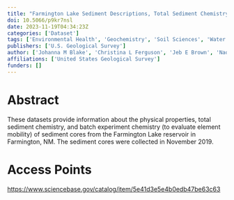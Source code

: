 ```yaml
---
title: "Farmington Lake Sediment Descriptions, Total Sediment Chemistry, and Batch Experiment Chemistry"
doi: 10.5066/p9kr7nsl
date: 2023-11-19T04:34:23Z
categories: ['Dataset']
tags: ['Environmental Health', 'Geochemistry', 'Soil Sciences', 'Water Quality']
publishers: ['U.S. Geological Survey']
author: ['Johanna M Blake', 'Christina L Ferguson', 'Jeb E Brown', 'Naomi T Delay']
affiliations: ['United States Geological Survey']
funders: []
---
```


# Abstract
These datasets provide information about the physical properties, total sediment chemistry, and batch experiment chemistry (to evaluate element mobility) of sediment cores from the Farmington Lake reservoir in Farmington, NM. The sediment cores were collected in November 2019.

# Access Points
https://www.sciencebase.gov/catalog/item/5e41d3e5e4b0edb47be63c63